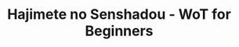 --- 
title: "Hajimete no Senshadou - WoT for Beginners"
publishdate: "2019-10-2T16:48:46+02:00"
src: "https://365manga.net/manga/hajimete-no-senshadou-wot-for-beginners"
image: "https://data.365manga.net/images/thumbnails/1441-hajimete-no-senshadou-wot-for-beginners.jpg"
description: "A collaboration between the Girls und Panzer production team and World of Tanks Asia. Ooarai Girls Academy's Anglerfish team is here to introduce us to the hit tank warfare/senshado simulation game, World of Tanks!"
---